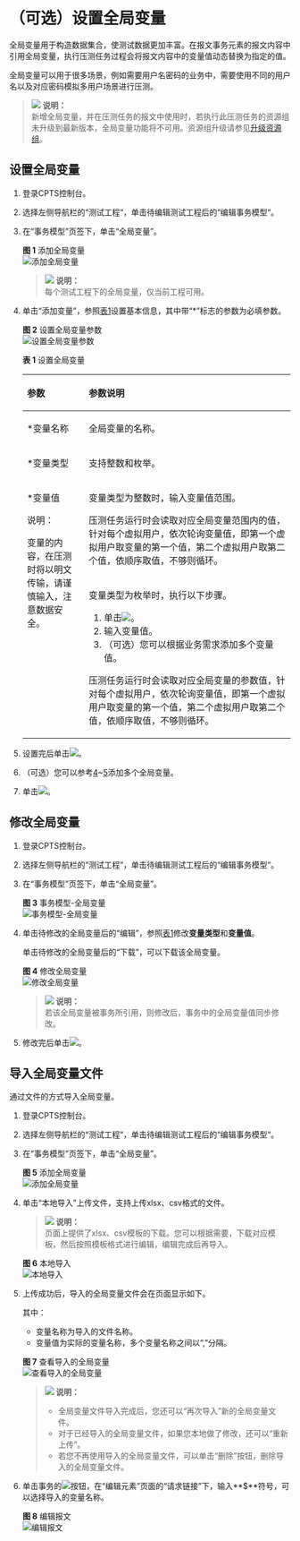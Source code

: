 # （可选）设置全局变量<a name="cpts_01_0033"></a>

全局变量用于构造数据集合，使测试数据更加丰富。在报文事务元素的报文内容中引用全局变量，执行压测任务过程会将报文内容中的变量值动态替换为指定的值。

全局变量可以用于很多场景，例如需要用户名密码的业务中，需要使用不同的用户名以及对应密码模拟多用户场景进行压测。

>![](public_sys-resources/icon-note.gif) **说明：**   
>新增全局变量，并在压测任务的报文中使用时，若执行此压测任务的资源组未升级到最新版本，全局变量功能将不可用。资源组升级请参见[升级资源组](升级资源组.md)。  

## 设置全局变量<a name="section177089374215"></a>

1.  登录CPTS控制台。
2.  选择左侧导航栏的“测试工程“，单击待编辑测试工程后的“编辑事务模型“。
3.  在“事务模型”页签下，单击“全局变量”。

    **图 1**  添加全局变量<a name="fig1934011374015"></a>  
    ![](figures/添加全局变量.png "添加全局变量")

    >![](public_sys-resources/icon-note.gif) **说明：**   
    >每个测试工程下的全局变量，仅当前工程可用。  

4.  <a name="li1382885820223"></a>单击“添加变量”，参照[表1](#table9822191913365)设置基本信息，其中带“\*”标志的参数为必填参数。

    **图 2**  设置全局变量参数<a name="fig62613717412"></a>  
    ![](figures/设置全局变量参数.png "设置全局变量参数")

    **表 1**  设置全局变量

    <a name="table9822191913365"></a>
    <table><thead align="left"><tr id="row1821131923616"><th class="cellrowborder" valign="top" width="23%" id="mcps1.2.3.1.1"><p id="p3821181943619"><a name="p3821181943619"></a><a name="p3821181943619"></a>参数</p>
    </th>
    <th class="cellrowborder" valign="top" width="77%" id="mcps1.2.3.1.2"><p id="p1982151914363"><a name="p1982151914363"></a><a name="p1982151914363"></a>参数说明</p>
    </th>
    </tr>
    </thead>
    <tbody><tr id="row15821121953612"><td class="cellrowborder" valign="top" width="23%" headers="mcps1.2.3.1.1 "><p id="p382161914363"><a name="p382161914363"></a><a name="p382161914363"></a>*变量名称</p>
    </td>
    <td class="cellrowborder" valign="top" width="77%" headers="mcps1.2.3.1.2 "><p id="p18821101943613"><a name="p18821101943613"></a><a name="p18821101943613"></a>全局变量的名称。</p>
    </td>
    </tr>
    <tr id="row11821181943618"><td class="cellrowborder" valign="top" width="23%" headers="mcps1.2.3.1.1 "><p id="p4821119183617"><a name="p4821119183617"></a><a name="p4821119183617"></a>*变量类型</p>
    </td>
    <td class="cellrowborder" valign="top" width="77%" headers="mcps1.2.3.1.2 "><p id="p282161919368"><a name="p282161919368"></a><a name="p282161919368"></a>支持整数和枚举。</p>
    </td>
    </tr>
    <tr id="row1182261933613"><td class="cellrowborder" rowspan="2" valign="top" width="23%" headers="mcps1.2.3.1.1 "><p id="p1182221911361"><a name="p1182221911361"></a><a name="p1182221911361"></a>*变量值</p>
    <div class="note" id="note773144123716"><a name="note773144123716"></a><a name="note773144123716"></a><span class="notetitle"> 说明： </span><div class="notebody"><p id="p374184443716"><a name="p374184443716"></a><a name="p374184443716"></a>变量的内容，在压测时将以明文传输，请谨慎输入，注意数据安全。</p>
    </div></div>
    </td>
    <td class="cellrowborder" valign="top" width="77%" headers="mcps1.2.3.1.2 "><p id="p78221319193612"><a name="p78221319193612"></a><a name="p78221319193612"></a>变量类型为整数时，输入变量值范围。</p>
    <p id="p082241933619"><a name="p082241933619"></a><a name="p082241933619"></a>压测任务运行时会读取对应全局变量范围内的值，针对每个虚拟用户，依次轮询变量值，即第一个虚拟用户取变量的第一个值，第二个虚拟用户取第二个值，依顺序取值，不够则循环。</p>
    </td>
    </tr>
    <tr id="row982211191364"><td class="cellrowborder" valign="top" headers="mcps1.2.3.1.1 "><p id="p1482214195362"><a name="p1482214195362"></a><a name="p1482214195362"></a>变量类型为枚举时，执行以下步骤。</p>
    <a name="ol1582201993619"></a><a name="ol1582201993619"></a><ol id="ol1582201993619"><li>单击<a name="image18601354124213"></a><a name="image18601354124213"></a><span><img id="image18601354124213" src="figures/添加.png"></span>。</li><li>输入变量值。</li><li>（可选）您可以根据业务需求添加多个变量值。</li></ol>
    <p id="p1782219194365"><a name="p1782219194365"></a><a name="p1782219194365"></a>压测任务运行时会读取对应全局变量的参数值，针对每个虚拟用户，依次轮询变量值，即第一个虚拟用户取变量的第一个值，第二个虚拟用户取第二个值，依顺序取值，不够则循环。</p>
    </td>
    </tr>
    </tbody>
    </table>

5.  <a name="li154570223331"></a>设置完后单击![](figures/保存.png)。
6.  （可选）您可以参考[4](#li1382885820223)~[5](#li154570223331)添加多个全局变量。
7.  单击![](figures/关闭.png)。

## 修改全局变量<a name="section3828162214231"></a>

1.  登录CPTS控制台。
2.  选择左侧导航栏的“测试工程“，单击待编辑测试工程后的“编辑事务模型“。
3.  在“事务模型”页签下，单击“全局变量”。

    **图 3**  事务模型-全局变量<a name="fig6220174374616"></a>  
    ![](figures/事务模型-全局变量.png "事务模型-全局变量")

4.  单击待修改的全局变量后的“编辑”，参照[表1](#table9822191913365)修改**变量类型**和**变量值**。

    单击待修改的全局变量后的“下载”，可以下载该全局变量。

    **图 4**  修改全局变量<a name="fig139325302474"></a>  
    ![](figures/修改全局变量.png "修改全局变量")

    >![](public_sys-resources/icon-note.gif) **说明：**   
    >若该全局变量被事务所引用，则修改后，事务中的全局变量值同步修改。  

5.  修改完后单击![](figures/保存.png)。

## 导入全局变量文件<a name="section184321425121911"></a>

通过文件的方式导入全局变量。

1.  登录CPTS控制台。
2.  选择左侧导航栏的“测试工程“，单击待编辑测试工程后的“编辑事务模型“。
3.  在“事务模型”页签下，单击“全局变量”。

    **图 5**  添加全局变量<a name="fig1567652655111"></a>  
    ![](figures/添加全局变量.png "添加全局变量")

4.  单击“本地导入”上传文件，支持上传xlsx、csv格式的文件。

    >![](public_sys-resources/icon-note.gif) **说明：**   
    >页面上提供了xlsx、csv模板的下载。您可以根据需要，下载对应模板，然后按照模板格式进行编辑，编辑完成后再导入。  

    **图 6**  本地导入<a name="fig3513910115215"></a>  
    ![](figures/本地导入.png "本地导入")

5.  上传成功后，导入的全局变量文件会在页面显示如下。

    其中：

    -   变量名称为导入的文件名称。
    -   变量值为实际的变量名称，多个变量名称之间以“,”分隔。

    **图 7**  查看导入的全局变量<a name="fig1913115695316"></a>  
    ![](figures/查看导入的全局变量.png "查看导入的全局变量")

    >![](public_sys-resources/icon-note.gif) **说明：**   
    >-   全局变量文件导入完成后，您还可以“再次导入”新的全局变量文件。  
    >-   对于已经导入的全局变量文件，如果您本地做了修改，还可以“重新上传”。  
    >-   若您不再使用导入的全局变量文件，可以单击“删除”按钮，删除导入的全局变量文件。  

6.  单击事务的![](figures/编辑.png)按钮，在“编辑元素”页面的“请求链接”下，输入**$**符号，可以选择导入的变量名称。

    **图 8**  编辑报文<a name="fig13822476551"></a>  
    ![](figures/编辑报文.png "编辑报文")


